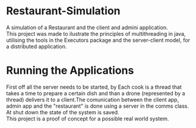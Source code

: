 # Restaurant-Simulation
A simulation of a Restaurant and the client and admini application.  
This project was made to ilustrate the principles of multithreading in java, utilising the tools in the Executors package and the server-client model, for a distributed application.  
# Running the Applications
First off all the server needs to be started, by 
Each cook is a thread that takes a time to prepare a certain dish and than a drone (represented by a thread) delivers it to a client.The comunication between the client app, admin app and the "restaurant" is done using a server in the comms class. At shut down the state of the system is saved.  
This project is a proof of concept for a possible real world system.
